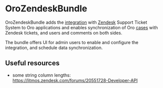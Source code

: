# OroZendeskBundle

OroZendeskBundle adds the [integration](https://github.com/oroinc/platform/tree/master/src/Oro/Bundle/IntegrationBundle) with [Zendesk](https://www.zendesk.com/) Support Ticket System to Oro applications and enables synchronization of Oro [cases](https://github.com/oroinc/crm/tree/master/src/Oro/Bundle/CaseBundle) with Zendesk tickets, and users and comments on both sides.

The bundle offers UI for admin users to enable and configure the integration, and schedule data synchronization.

## Useful resources

* some string column lengths: https://litmos.zendesk.com/forums/20551728-Developer-API
